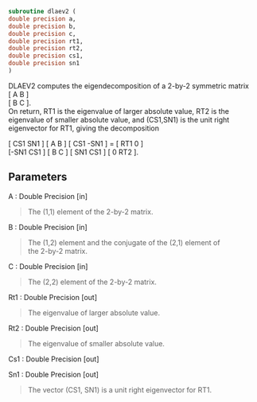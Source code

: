 ```fortran  
subroutine dlaev2 (  
double precision a,  
double precision b,  
double precision c,  
double precision rt1,  
double precision rt2,  
double precision cs1,  
double precision sn1  
)  
```  
  
DLAEV2 computes the eigendecomposition of a 2-by-2 symmetric matrix  
[  A   B  ]  
[  B   C  ].  
On return, RT1 is the eigenvalue of larger absolute value, RT2 is the  
eigenvalue of smaller absolute value, and (CS1,SN1) is the unit right  
eigenvector for RT1, giving the decomposition  
  
[ CS1  SN1 ] [  A   B  ] [ CS1 -SN1 ]  =  [ RT1  0  ]  
[-SN1  CS1 ] [  B   C  ] [ SN1  CS1 ]     [  0  RT2 ].  
  
## Parameters  
A : Double Precision [in]  
> The (1,1) element of the 2-by-2 matrix.  
  
B : Double Precision [in]  
> The (1,2) element and the conjugate of the (2,1) element of  
> the 2-by-2 matrix.  
  
C : Double Precision [in]  
> The (2,2) element of the 2-by-2 matrix.  
  
Rt1 : Double Precision [out]  
> The eigenvalue of larger absolute value.  
  
Rt2 : Double Precision [out]  
> The eigenvalue of smaller absolute value.  
  
Cs1 : Double Precision [out]  
  
Sn1 : Double Precision [out]  
> The vector (CS1, SN1) is a unit right eigenvector for RT1.  
  
